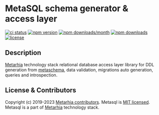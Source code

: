 # MetaSQL schema generator & access layer

[![ci status](https://github.com/metarhia/metasql/workflows/Testing%20CI/badge.svg)](https://github.com/metarhia/metasql/actions?query=workflow%3A%22Testing+CI%22+branch%3Amaster)
[![npm version](https://badge.fury.io/js/metasql.svg)](https://badge.fury.io/js/metasql)
[![npm downloads/month](https://img.shields.io/npm/dm/metasql.svg)](https://www.npmjs.com/package/metasql)
[![npm downloads](https://img.shields.io/npm/dt/metasql.svg)](https://www.npmjs.com/package/metasql)
[![license](https://img.shields.io/badge/license-MIT-blue.svg)](https://github.com/metarhia/metasql/blob/master/LICENSE)

## Description

[Metarhia](https://github.com/metarhia) technology stack relational database
access layer library for DDL generation from
[metaschema](https://github.com/metarhia/metaschema), data validation,
migrations auto generation, queries and introspection.

## License & Contributors

Copyright (c) 2019-2023 [Metarhia contributors](https://github.com/metarhia/metasql/graphs/contributors).
Metasql is [MIT licensed](./LICENSE).\
Metasql is a part of [Metarhia](https://github.com/metarhia) technology stack.
